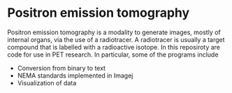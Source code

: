 # Positron emission tomography
Positron emission tomography is a modality to generate images, mostly of internal organs, via the use of a radiotracer. A radiotracer is usually a target compound that is labelled with a radioactive isotope. In this reposiroty are code for use in PET research. In particular, some of the programs include
* Conversion from binary to text
* NEMA standards implemented in Imagej
* Visualization of data

